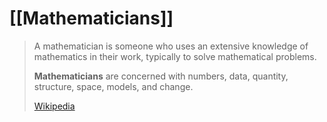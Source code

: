 # [[Mathematicians]] 

> A mathematician is someone who uses 
> an extensive knowledge of mathematics in their work, 
> typically to solve mathematical problems. 
> 
> **Mathematicians** are concerned with numbers, 
> data, quantity, structure, space, models, and change.
>
> [Wikipedia](https://en.wikipedia.org/wiki/Mathematician)

